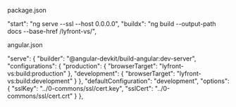 package.json

"start": "ng serve --ssl --host 0.0.0.0",
"buildx": "ng build --output-path docs --base-href /lyfront-vs/",


angular.json

"serve": {
  "builder": "@angular-devkit/build-angular:dev-server",
  "configurations": {
    "production": {
      "browserTarget": "lyfront-vs:build:production"
    },
    "development": {
      "browserTarget": "lyfront-vs:build:development"
    }
  },
  "defaultConfiguration": "development",
  "options":{
    "sslKey": "../0-commons/ssl/cert.key",
    "sslCert": "../0-commons/ssl/cert.crt"
  }
},
